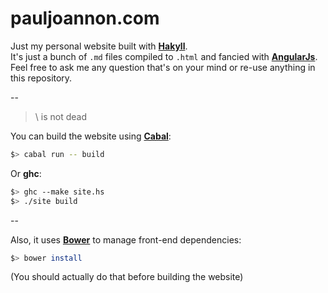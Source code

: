 # pauljoannon.com

Just my personal website built with **[Hakyll](http://jaspervdj.be/hakyll/index.html)**.  
It's just a bunch of `.md` files compiled to `.html` and fancied with **[AngularJs](https://angularjs.org/)**.  
Feel free to ask me any question that's on your mind or re-use anything in this repository.

--

> \ is not dead

You can build the website using **[Cabal](http://www.haskell.org/cabal/)**:
```sh
$> cabal run -- build
```
Or **ghc**:
```sh
$> ghc --make site.hs
$> ./site build
```

--

Also, it uses **[Bower](http://bower.io/)** to manage front-end dependencies:
```sh
$> bower install
```
(You should actually do that before building the website)